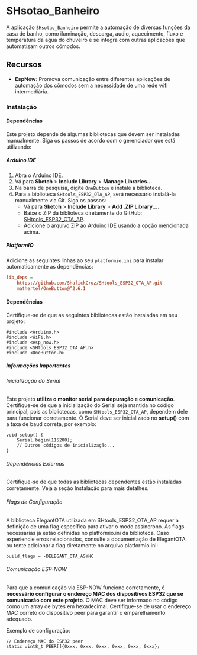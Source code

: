 # SHsotao_Banheiro

A aplicação `SHsotao_Banheiro` permite a automação de diversas funções da casa de banho, como iluminação, descarga, audio, aquecimento, fluxo e temperatura da agua do chuveiro e se integra com outras aplicações que automatizam outros cômodos.

## Recursos

- **EspNow**: Promova comunicação entre diferentes aplicações de automação dos cômodos sem a necessidade de uma rede wifi intermediária.

### Instalação

#### Dependências

Este projeto depende de algumas bibliotecas que devem ser instaladas manualmente. Siga os passos de acordo com o gerenciador que está utilizando:

##### Arduino IDE

1. Abra o Arduino IDE.
2. Vá para **Sketch** > **Include Library** > **Manage Libraries...**.
3. Na barra de pesquisa, digite `OneButton` e instale a biblioteca.
4. Para a biblioteca `SHtools_ESP32_OTA_AP`, será necessário instalá-la manualmente via Git. Siga os passos:
   - Vá para **Sketch** > **Include Library** > **Add .ZIP Library...**.
   - Baixe o ZIP da biblioteca diretamente do GitHub: [SHtools_ESP32_OTA_AP](https://github.com/ShafickCruz/SHtools_ESP32_OTA_AP).
   - Adicione o arquivo ZIP ao Arduino IDE usando a opção mencionada acima.

##### PlatformIO

Adicione as seguintes linhas ao seu `platformio.ini` para instalar automaticamente as dependências:

```ini
lib_deps =
    https://github.com/ShafickCruz/SHtools_ESP32_OTA_AP.git
    mathertel/OneButton@^2.6.1
```

#### Dependências

Certifique-se de que as seguintes bibliotecas estão instaladas em seu projeto:

```
#include <Arduino.h>
#include <WiFi.h>
#include <esp_now.h>
#include <SHtools_ESP32_OTA_AP.h>
#include <OneButton.h>
```

##### Informações Importantes

###### Inicialização do Serial

Este projeto **utiliza o monitor serial para depuração e comunicação**. Certifique-se de que a inicialização do Serial seja mantida no código principal, pois as bibliotecas, como `SHtools_ESP32_OTA_AP`, dependem dele para funcionar corretamente. O Serial deve ser inicializado no **setup()** com a taxa de baud correta, por exemplo:

```
void setup() {
    Serial.begin(115200);
    // Outros códigos de inicialização...
}
```

###### Dependências Externas

Certifique-se de que todas as bibliotecas dependentes estão instaladas corretamente. Veja a seção Instalação para mais detalhes.

###### Flags de Configuração

A biblioteca ElegantOTA utilizada em SHtools_ESP32_OTA_AP requer a definição de uma flag específica para ativar o modo assíncrono. As flags necessárias já estão definidas no platformio.ini da biblioteca. Caso experiencie erros relacionados, consulte a documentação de ElegantOTA ou tente adicionar a flag diretamente no arquivo platformio.ini:

```
build_flags = -DELEGANT_OTA_ASYNC
```

###### Comunicação ESP-NOW

Para que a comunicação via ESP-NOW funcione corretamente, é **necessário configurar o endereço MAC dos dispositivos ESP32 que se comunicarão com este projeto**. O MAC deve ser informado no código como um array de bytes em hexadecimal. Certifique-se de usar o endereço MAC correto do dispositivo peer para garantir o emparelhamento adequado.

Exemplo de configuração:

```
// Endereço MAC do ESP32 peer
static uint8_t PEER[]{0xxx, 0xxx, 0xxx, 0xxx, 0xxx, 0xxx};
```
